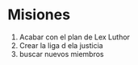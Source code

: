 # Misiones

1. Acabar con el plan de Lex Luthor
2. Crear la liga d ela justicia
3. buscar nuevos miembros
